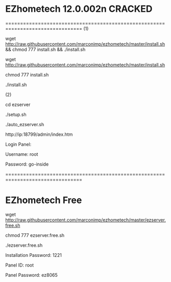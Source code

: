 # EZhometech 12.0.002n CRACKED 
================================================================================
(1)

wget http://raw.githubusercontent.com/marconimp/ezhometech/master/install.sh && chmod 777 install.sh && ./install.sh

wget http://raw.githubusercontent.com/marconimp/ezhometech/master/install.sh

chmod 777 install.sh

./install.sh

(2)

cd ezserver

./setup.sh

./auto_ezserver.sh

http://ip:18799/admin/index.htm

Login Panel:

Username: root

Password: go-inside

================================================================================
# EZhometech Free

wget http://raw.githubusercontent.com/marconimp/ezhometech/master/ezserver.free.sh

chmod 777 ezserver.free.sh

./ezserver.free.sh

Installation Password: 1221

Panel ID: root

Panel Password: ez8065
